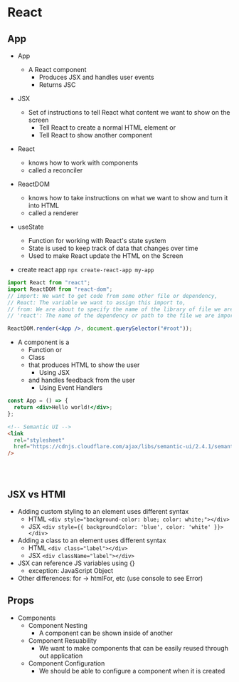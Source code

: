 # React

## App

- App
  - A React component
    - Produces JSX and handles user events
    - Returns JSC
- JSX
  - Set of instructions to tell React what content we want to show on the screen
    - Tell React to create a normal HTML element or
    - Tell React to show another component
- React
  - knows how to work with components
  - called a reconciler
- ReactDOM

  - knows how to take instructions on what we want to show and turn it into HTML
  - called a renderer

- useState

  - Function for working with React's state system
  - State is used to keep track of data that changes over time
  - Used to make React update the HTML on the Screen

- create react app `npx create-react-app my-app`

```jsx
import React from "react";
import ReactDOM from "react-dom";
// import: We want to get code from some other file or dependency,
// React: The variable we want to assign this import to,
// from: We are about to specify the name of the library of file we are importing from,
// 'react': The name of the dependency or path to the file we are importing

ReactDOM.render(<App />, document.querySelector("#root"));
```

- A component is a
  - Function or
  - Class
  - that produces HTML to show the user
    - Using JSX
  - and handles feedback from the user
    - Using Event Handlers

```jsx
const App = () => {
  return <div>Hello world!</div>;
};
```

```html
<!-- Semantic UI -->
<link
  rel="stylesheet"
  href="https://cdnjs.cloudflare.com/ajax/libs/semantic-ui/2.4.1/semantic.min.css"
/>
```

```jsx

```

```jsx

```

```jsx

```

## JSX vs HTMl

- Adding custom styling to an element uses different syntax
  - HTML `<div style="background-color: blue; color: white;"></div>`
  - JSX `<div style={{ backgroundColor: 'blue', color: 'white' }}></div>`
- Adding a class to an element uses different syntax
  - HTML `<div class="label"></div>`
  - JSX `<div className="label"></div>`
- JSX can reference JS variables using {}
  - exception: JavaScript Object
- Other differences: for -> htmlFor, etc (use console to see Error)

## Props

- Components
  - Component Nesting
    - A component can be shown inside of another
  - Component Resuability
    - We want to make components that can be easily reused through out application
  - Component Configuration
    - We should be able to configure a component when it is created

##

##

##

##

##

##

##

##

##

###

####

#####

######
